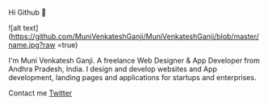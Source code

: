 Hi Github 👋

![alt text](https://github.com/MuniVenkateshGanji/MuniVenkateshGanji/blob/master/name.jpg?raw =true)

I'm Muni Venkatesh Ganji. A freelance Web Designer & App Developer from Andhra Pradesh, India. I design and develop websites and App development, landing pages and applications for startups and enterprises.

Contact me [Twitter](https://twitter.com/munigmvenkatesh)
